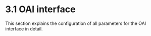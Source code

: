 # 3.1 OAI interface

This section explains the configuration of all parameters for the OAI interface in detail.

